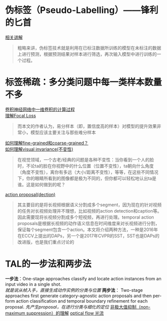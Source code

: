 # 伪标签（Pseudo-Labelling）——锋利的匕首
[相关讲解](https://zhuanlan.zhihu.com/p/157325083?from_voters_page=true)  
>粗略来讲，伪标签技术就是利用在已标注数据所训练的模型在未标注的数据上进行预测，根据预测结果对样本进行筛选，再次输入模型中进行训练的一个过程。  
# 标签稀疏：多分类问题中每一类样本数量不多
[卷积神经网络中一维卷积的计算过程](https://www.cnblogs.com/talkaudiodev/p/14287562.html)  
[理解Focal Loss](https://zhuanlan.zhihu.com/p/80594704)  
>而本文的作者认为，易分样本（即，置信度高的样本）对模型的提升效果非常小，模型应该主要关注与那些难分样本  

[如何理解fine-grained和coarse-grained？](https://www.zhihu.com/question/299171510)  
[如何理解visual invariance(不变性)](https://zhuanlan.zhihu.com/p/21464947)  
>在视觉领域，一个古老/经典的问题是各种不变性：当你看到一个人的脸时，不论ta的脸在你视野中的什么位置（位置不变性），ta朝向什么角度（角度不变性），离你有多远（大小/距离不变性），等等，在这些不同情况下，你的眼睛所看到的图像都是极为不同的，但你都可以轻松地认出ta是谁。这是如何做到的呢？  

[action proposal(dection)](https://blog.csdn.net/sinat_35177634/article/details/88918421)
>其主要目的是将长视频根据语义分割成多个segment，因为现在的针对视频的任务对长视频处理并不理想，比如视频的action detection和caption等。因此需要现将长视频分割成多个短视频，再进行处理。temporal action proposals是根据长视频的动作语义信息在时间维度来对长视频进行分割，保证每个segment包含一个action。本文将介绍两种方法，一种是2016年在ECCV上提出的DAPs，另一个是2017年CVPR的SST，SST也是DAPs的改进版，也是我们重点讨论的

# TAL的一步法和两步法
**一步法**：One-stage approaches classify and locate action instances from an input video in a single shot.  
*就是说从帧入手，直接生成动作实例的分类与位置*
**两步法**： Two-stage approaches first generate category-agnostic action proposals and then per- form action classification and temporal boundary refinement  for each proposal. 
*先产生proposal，在进行分类与细化的定位*
[非极大值抑制（non-maximum suppression）的理解](https://blog.csdn.net/xiexu911/article/details/80609298)
[optical flow 光流](https://en.wikipedia.org/wiki/Optical_flow)


